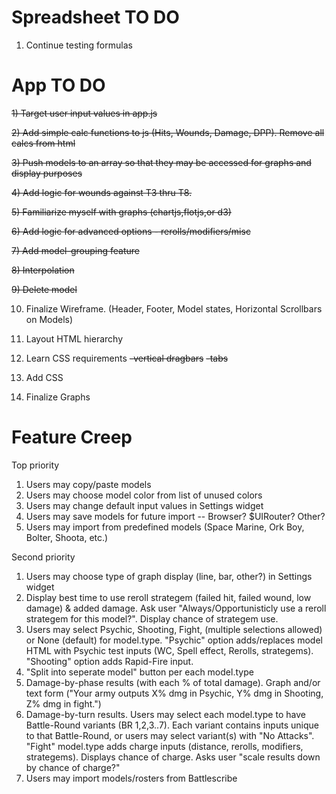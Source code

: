 # Spreadsheet TO DO
  1) Continue testing formulas

# App TO DO
  ~~1) Target user input values in app.js~~

  ~~2) Add simple calc functions to js (Hits, Wounds, Damage, DPP). Remove all calcs from html~~

  ~~3) Push models to an array so that they may be accessed for graphs and display purposes~~

  ~~4) Add logic for wounds against T3 thru T8.~~

  ~~5) Familiarize myself with graphs (chartjs,flotjs,or d3)~~

  ~~6) Add logic for advanced options - rerolls/modifiers/misc~~

  ~~7) Add model-grouping feature~~

  ~~8) Interpolation~~

  ~~9) Delete model~~ 

  10) Finalize Wireframe. (Header, Footer, Model states, Horizontal Scrollbars on Models)

  11) Layout HTML hierarchy

  12) Learn CSS requirements
  ~~-vertical dragbars~~
  ~~-tabs~~
  
  13) Add CSS

  14) Finalize Graphs

# Feature Creep

Top priority
1) Users may copy/paste models
2) Users may choose model color from list of unused colors
3) Users may change default input values in Settings widget
4) Users may save models for future import -- Browser? $UIRouter? Other?
5) Users may import from predefined models (Space Marine, Ork Boy, Bolter, Shoota, etc.) 

Second priority
1) Users may choose type of graph display (line, bar, other?) in Settings widget
2) Display best time to use reroll strategem (failed hit, failed wound, low damage) & added damage. Ask user "Always/Opportunisticly use a reroll strategem for this model?". Display chance of strategem use.      
3) Users may select Psychic, Shooting, Fight, (multiple selections allowed) or None (default) for model.type. "Psychic" option adds/replaces model HTML with Psychic test inputs (WC, Spell effect, Rerolls, strategems). "Shooting" option adds Rapid-Fire input. 
4) "Split into seperate model" button per each model.type   
5) Damage-by-phase results (with each % of total damage). Graph and/or text form ("Your army outputs X% dmg in Psychic, Y% dmg in Shooting, Z% dmg in fight.")
6) Damage-by-turn results. Users may select each model.type to have Battle-Round variants (BR 1,2,3..7). Each variant contains inputs unique to that Battle-Round, or users may select variant(s) with "No Attacks". "Fight" model.type adds charge inputs (distance, rerolls, modifiers, strategems). Displays chance of charge. Asks user "scale results down by chance of charge?"
7) Users may import models/rosters from Battlescribe